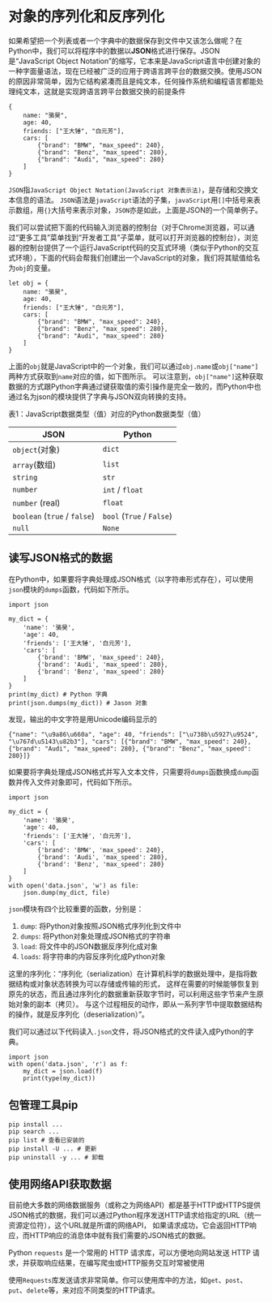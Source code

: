 # 对象的序列化和反序列化
如果希望把一个列表或者一个字典中的数据保存到文件中又该怎么做呢？在Python中，我们可以将程序中的数据以**JSON**格式进行保存。JSON是“JavaScript Object Notation”的缩写，它本来是JavaScript语言中创建对象的一种字面量语法，现在已经被广泛的应用于跨语言跨平台的数据交换。使用JSON的原因非常简单，因为它结构紧凑而且是纯文本，任何操作系统和编程语言都能处理纯文本，这就是实现跨语言跨平台数据交换的前提条件

```
{
    name: "骆昊",
    age: 40,
    friends: ["王大锤", "白元芳"],
    cars: [
        {"brand": "BMW", "max_speed": 240},
        {"brand": "Benz", "max_speed": 280},
        {"brand": "Audi", "max_speed": 280}
    ]
}
```

`JSON`指`JavaScript Object Notation(JavaScript 对象表示法)`，是存储和交换文本信息的语法。
`JSON`语法是`javaScript`语法的子集，`javaScript`用`[]`中括号来表示数组，用`{}`大括号来表示对象，`JSON`亦是如此，上面是JSON的一个简单例子。

我们可以尝试把下面的代码输入浏览器的控制台（对于Chrome浏览器，可以通过“更多工具”菜单找到“开发者工具”子菜单，就可以打开浏览器的控制台），浏览器的控制台提供了一个运行JavaScript代码的交互式环境（类似于Python的交互式环境），下面的代码会帮我们创建出一个JavaScript的对象，我们将其赋值给名为`obj`的变量。

```
let obj = {
    name: "骆昊",
    age: 40,
    friends: ["王大锤", "白元芳"],
    cars: [
        {"brand": "BMW", "max_speed": 240},
        {"brand": "Benz", "max_speed": 280},
        {"brand": "Audi", "max_speed": 280}
    ]
}
```

上面的`obj`就是JavaScript中的一个对象，我们可以通过`obj.name`或`obj["name"]`两种方式获取到`name`对应的值，如下图所示。
可以注意到，`obj["name"]`这种获取数据的方式跟Python字典通过键获取值的索引操作是完全一致的，而Python中也通过名为json的模块提供了字典与JSON双向转换的支持。

表1：JavaScript数据类型（值）对应的Python数据类型（值）

| JSON         | Python       |
| ------------ | ------------ |
| `object`(对象)     |`dict`|
| `array`(数组)      |`list`|
| `string`     | `str`        |
| `number ` |`int` / `float`|
| `number` (real)   |`float`|
| `boolean` (`true` / `false`) | `bool` (`True` / `False`) |
| `null`       | `None`       |

## 读写JSON格式的数据

在Python中，如果要将字典处理成JSON格式（以字符串形式存在），可以使用`json`模块的`dumps`函数，代码如下所示。

```
import json

my_dict = {
    'name': '骆昊',
    'age': 40,
    'friends': ['王大锤', '白元芳'],
    'cars': [
        {'brand': 'BMW', 'max_speed': 240},
        {'brand': 'Audi', 'max_speed': 280},
        {'brand': 'Benz', 'max_speed': 280}
    ]
}
print(my_dict) # Python 字典
print(json.dumps(my_dict)) # Jason 对象
```

发现，输出的中文字符是用Unicode编码显示的
```
{"name": "\u9a86\u660a", "age": 40, "friends": ["\u738b\u5927\u9524", "\u767d\u5143\u82b3"], "cars": [{"brand": "BMW", "max_speed": 240}, {"brand": "Audi", "max_speed": 280}, {"brand": "Benz", "max_speed": 280}]}
```

如果要将字典处理成JSON格式并写入文本文件，只需要将`dumps`函数换成`dump`函数并传入文件对象即可，代码如下所示。

```
import json

my_dict = {
    'name': '骆昊',
    'age': 40,
    'friends': ['王大锤', '白元芳'],
    'cars': [
        {'brand': 'BMW', 'max_speed': 240},
        {'brand': 'Audi', 'max_speed': 280},
        {'brand': 'Benz', 'max_speed': 280}
    ]
}
with open('data.json', 'w') as file:
    json.dump(my_dict, file)
```

`json`模块有四个比较重要的函数，分别是：
1. `dump`: 将Python对象按照JSON格式序列化到文件中
2. `dumps`: 将Python对象处理成JSON格式的字符串
3. `load`: 将文件中的JSON数据反序列化成对象
4. `loads`: 将字符串的内容反序列化成Python对象

这里的序列化：“序列化（serialization）在计算机科学的数据处理中，是指将数据结构或对象状态转换为可以存储或传输的形式，
这样在需要的时候能够恢复到原先的状态，而且通过序列化的数据重新获取字节时，可以利用这些字节来产生原始对象的副本（拷贝）。
与这个过程相反的动作，即从一系列字节中提取数据结构的操作，就是反序列化（deserialization）”。

我们可以通过以下代码读入`.json`文件，将JSON格式的文件读入成Python的字典。
```
import json
with open('data.json', 'r') as f:
    my_dict = json.load(f)
    print(type(my_dict))
```

## 包管理工具pip

```
pip install ...
pip search ...
pip list # 查看已安装的
pip install -U ... # 更新
pip uninstall -y ... # 卸载
```

## 使用网络API获取数据

目前绝大多数的网络数据服务（或称之为网络API）都是基于HTTP或HTTPS提供JSON格式的数据，我们可以通过Python程序发送HTTP请求给指定的URL（统一资源定位符），这个URL就是所谓的网络API，
如果请求成功，它会返回HTTP响应，而HTTP响应的消息体中就有我们需要的JSON格式的数据。

Python `requests` 是一个常用的 HTTP 请求库，可以方便地向网站发送 HTTP 请求，并获取响应结果，在编写爬虫或HTTP服务交互时常被使用

使用`Requests`库发送请求非常简单。你可以使用库中的方法，如`get`、`post`、`put`、`delete`等，来对应不同类型的HTTP请求。
